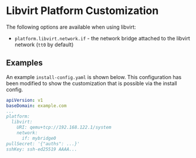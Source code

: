# Libvirt Platform Customization

The following options are available when using libvirt:

- `platform.libvirt.network.if` - the network bridge attached to the libvirt network (`tt0` by default)

## Examples

An example `install-config.yaml` is shown below. This configuration has been modified to show the customization that is possible via the install config.

```yaml
apiVersion: v1
baseDomain: example.com
...
platform:
  libvirt:
    URI: qemu+tcp://192.168.122.1/system
    network:
      if: mybridge0
pullSecret: '{"auths": ...}'
sshKey: ssh-ed25519 AAAA...
```
